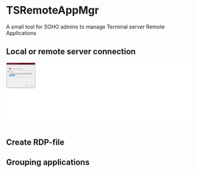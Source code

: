 # TSRemoteAppMgr
A small tool for SOHO admins to manage Terminal server Remote Applications

## Local or remote server connection
![enter image description here](Media/ScrShots/1_login.png)

## Create RDP-file

## Grouping applications
 
